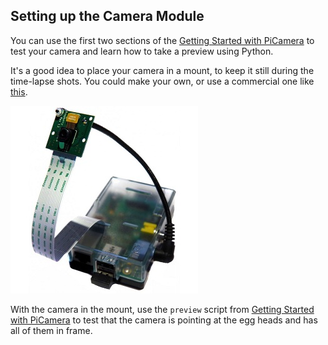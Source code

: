 ## Setting up the Camera Module

You can use the first two sections of the [Getting Started with PiCamera](https://projects.raspberrypi.org/en/projects/getting-started-with-picamera/) to test your camera and learn how to take a preview using Python.

It's a good idea to place your camera in a mount, to keep it still during the time-lapse shots. You could make your own, or use a commercial one like [this](http://www.modmypi.com/raspberry-pi/camera/camera-board-360-gooseneck-mount).

![](images/camera-mount.jpg)

With the camera in the mount, use the `preview` script from [Getting Started with PiCamera](https://projects.raspberrypi.org/en/projects/getting-started-with-picamera/worksheet/) to test that the camera is pointing at the egg heads and has all of them in frame.

